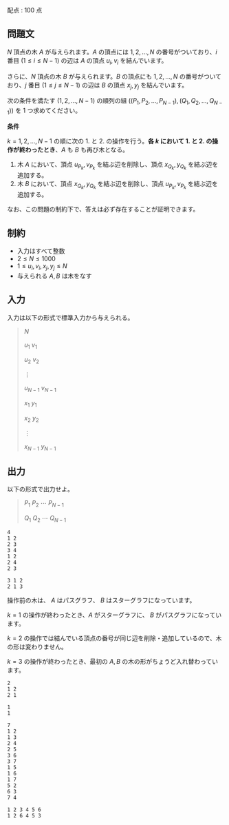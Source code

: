 配点 : $100$ 点

## 問題文

$N$ 頂点の木 $A$ が与えられます。$A$ の頂点には $1,2,\dots ,N$ の番号がついており、$i$ 番目 ($1 \leq i \leq N - 1$) の辺は $A$ の頂点 $u_i,v_i$ を結んでいます。

さらに、$N$ 頂点の木 $B$ が与えられます。$B$ の頂点にも $1,2,\dots ,N$ の番号がついており、$j$ 番目 ($1 \leq j \leq N - 1$) の辺は $B$ の頂点 $x_j,y_j$ を結んでいます。

次の条件を満たす $(1,2,\dots ,N-1)$ の順列の組 $((P_1,P_2,\dots,P_{N-1}),(Q_1,Q_2,\dots ,Q_{N-1}))$ を $1$ つ求めてください。

**条件**

$k=1,2,\dots ,N-1$ の順に次の 1. と 2. の操作を行う。**各 $k$ において 1. と 2. の操作が終わったとき**、$A$ も $B$ も再び木となる。

1. 木 $A$ において、頂点 $u_{P_k},v_{P_k}$ を結ぶ辺を削除し、頂点 $x_{Q_k},y_{Q_k}$ を結ぶ辺を追加する。
2. 木 $B$ において、頂点 $x_{Q_k},y_{Q_k}$ を結ぶ辺を削除し、頂点 $u_{P_k},v_{P_k}$ を結ぶ辺を追加する。

なお、この問題の制約下で、答えは必ず存在することが証明できます。

## 制約

- 入力はすべて整数
- $2\le N\le 1000$
- $1\le u_i, v_i, x_j, y_j\le N$
- 与えられる $A,B$ は木をなす

## 入力

入力は以下の形式で標準入力から与えられる。

> $N$
> 
> $u_1$ $v_1$
> 
> $u_2$ $v_2$
> 
> $\vdots$
> 
> $u_{N-1}$ $v_{N-1}$
> 
> $x_1$ $y_1$
> 
> $x_2$ $y_2$
> 
> $\vdots$
> 
> $x_{N-1}$ $y_{N-1}$

## 出力

以下の形式で出力せよ。

> $P_1$ $P_2$ $\cdots$ $P_{N-1}$
> 
> $Q_1$ $Q_2$ $\cdots$ $Q_{N-1}$

```input1
4
1 2
2 3
3 4
1 2
2 4
2 3
```

```output1
3 1 2
2 1 3
```

操作前の木は、 $A$ はパスグラフ、 $B$ はスターグラフになっています。

$k=1$ の操作が終わったとき、$A$ がスターグラフに、 $B$ がパスグラフになっています。

$k=2$ の操作では結んでいる頂点の番号が同じ辺を削除・追加しているので、木の形は変わりません。

$k=3$ の操作が終わったとき、最初の $A,B$ の木の形がちょうど入れ替わっています。

```input2
2
1 2
2 1
```

```output2
1
1
```

```input3
7
1 2
1 3
2 4
2 5
3 6
3 7
1 5
1 6
1 7
5 2
6 3
7 4
```

```output3
1 2 3 4 5 6
1 2 6 4 5 3
```
